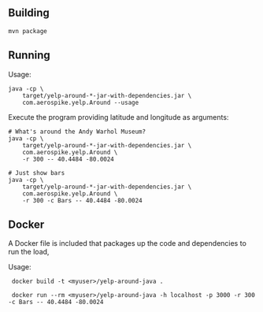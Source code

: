 
Building
----------------------------------------------------------------

    mvn package
    

Running
----------------------------------------------------------------

Usage:

    java -cp \
        target/yelp-around-*-jar-with-dependencies.jar \
        com.aerospike.yelp.Around --usage

Execute the program providing latitude and longitude as arguments:

    # What's around the Andy Warhol Museum?
    java -cp \
        target/yelp-around-*-jar-with-dependencies.jar \
        com.aerospike.yelp.Around \
        -r 300 -- 40.4484 -80.0024

    # Just show bars
    java -cp \
        target/yelp-around-*-jar-with-dependencies.jar \
        com.aerospike.yelp.Around \
        -r 300 -c Bars -- 40.4484 -80.0024

Docker
----------------------------------------------------------------
A Docker file is included that packages up the code and dependencies to run the load, 

Usage:

     docker build -t <myuser>/yelp-around-java .

     docker run --rm <myuser>/yelp-around-java -h localhost -p 3000 -r 300 -c Bars -- 40.4484 -80.0024